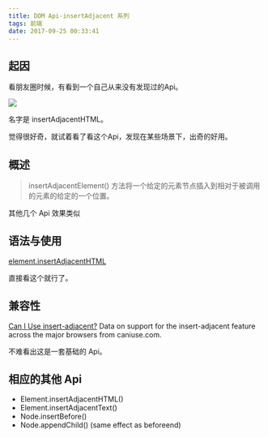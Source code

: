 ```yaml
---
title: DOM Api-insertAdjacent 系列
tags: 前端
date: 2017-09-25 00:33:41
---
```


## 起因

看朋友圈时候，有看到一个自己从来没有发现过的Api。

![](https://cdn.lxxyx.cn/2018-03-26-085550.jpg)

名字是 insertAdjacentHTML。

觉得很好奇，就试着看了看这个Api，发现在某些场景下，出奇的好用。
<!-- more -->
## 概述

> insertAdjacentElement() 方法将一个给定的元素节点插入到相对于被调用的元素的给定的一个位置。

其他几个 Api 效果类似

## 语法与使用

[element.insertAdjacentHTML](
https://developer.mozilla.org/zh-CN/docs/Web/API/Element/insertAdjacentHTML)

直接看这个就行了。

## 兼容性

<p class="ciu_embed" data-feature="insert-adjacent" data-periods="future_1,current,past_1,past_2">
  <a href="http://caniuse.com/#feat=insert-adjacent">Can I Use insert-adjacent?</a> Data on support for the insert-adjacent feature across the major browsers from caniuse.com.
</p>

不难看出这是一套基础的 Api。

## 相应的其他 Api

- Element.insertAdjacentHTML()
- Element.insertAdjacentText()
- Node.insertBefore()
- Node.appendChild() (same effect as beforeend)
